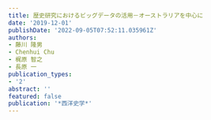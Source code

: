 ```yaml
---
title: 歴史研究におけるビッグデータの活用－オーストラリアを中心に
date: '2019-12-01'
publishDate: '2022-09-05T07:52:11.035961Z'
authors:
- 藤川 隆男
- Chenhui Chu
- 梶原 智之
- 長原 一
publication_types:
- '2'
abstract: ''
featured: false
publication: '*西洋史学*'
---
```


